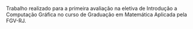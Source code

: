 Trabalho realizado para a primeira avaliação na eletiva de Introdução a Computação Gráfica no curso de Graduação em Matemática Aplicada pela FGV-RJ.
